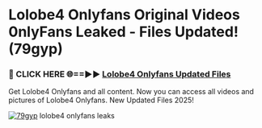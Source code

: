 # Lolobe4 Onlyfans Original Videos 0nlyFans Leaked - Files Updated! (79gyp)

<h3>🔴 CLICK HERE 🌐==►► <a href="https://tinyurl.com/2wckxsce" rel="nofollow">Lolobe4 Onlyfans Updated Files</a></h3>

Get Lolobe4 Onlyfans and all content. Now you can access all videos and pictures of Lolobe4 Onlyfans. New Updated Files 2025!

[![79gyp](https://i.imgur.com/AFduVYN.gif)](https://tinyurl.com/2wckxsce)
lolobe4 onlyfans leaks